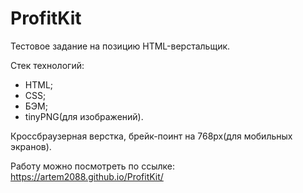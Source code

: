 # ProfitKit

Тестовое задание на позицию HTML-верстальщик.

Стек технологий:

- HTML;
- CSS;
- БЭМ;
- tinyPNG(для изображений).

Кроссбраузерная верстка, брейк-поинт на 768px(для мобильных экранов).

Работу можно посмотреть по ссылке: https://artem2088.github.io/ProfitKit/
